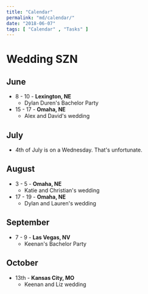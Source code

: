 ```yaml
---
title: "Calendar"
permalink: "md/calendar/"
date: "2018-06-07"
tags: [ "Calendar" , "Tasks" ]
---
```

# Wedding SZN

## June

* 8 - 10 - **Lexington, NE**
  * Dylan Duren's Bachelor Party
* 15 - 17 - **Omaha, NE**
  * Alex and David's wedding

## July

* 4th of July is on a Wednesday. That's unfortunate.

## August

* 3 - 5 - **Omaha, NE**
  * Katie and Christian's wedding
* 17 - 19 - **Omaha, NE**
  * Dylan and Lauren's wedding

## September

* 7 - 9 - **Las Vegas, NV**
  * Keenan's Bachelor Party

## October 

* 13th - **Kansas City, MO**
  * Keenan and Liz wedding